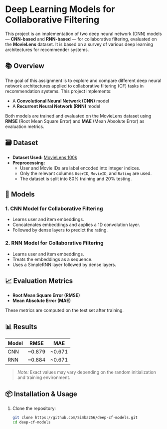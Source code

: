 # Deep Learning Models for Collaborative Filtering

This project is an implementation of two deep neural network (DNN) models — **CNN-based** and **RNN-based** — for collaborative filtering, evaluated on the **MovieLens** dataset. It is based on a survey of various deep learning architectures for recommender systems.

## 📚 Overview

The goal of this assignment is to explore and compare different deep neural network architectures applied to collaborative filtering (CF) tasks in recommendation systems. This project implements:

- A **Convolutional Neural Network (CNN)** model
- A **Recurrent Neural Network (RNN)** model

Both models are trained and evaluated on the MovieLens dataset using **RMSE** (Root Mean Square Error) and **MAE** (Mean Absolute Error) as evaluation metrics.

## 🗃 Dataset

- **Dataset Used:** [MovieLens 100k](https://grouplens.org/datasets/movielens/)
- **Preprocessing:**  
  - User and Movie IDs are label encoded into integer indices.
  - Only the relevant columns `UserID`, `MovieID`, and `Rating` are used.
  - The dataset is split into 80% training and 20% testing.

## 🧠 Models

### 1. CNN Model for Collaborative Filtering
- Learns user and item embeddings.
- Concatenates embeddings and applies a 1D convolution layer.
- Followed by dense layers to predict the rating.

### 2. RNN Model for Collaborative Filtering
- Learns user and item embeddings.
- Treats the embeddings as a sequence.
- Uses a SimpleRNN layer followed by dense layers.

## 📈 Evaluation Metrics

- **Root Mean Square Error (RMSE)**
- **Mean Absolute Error (MAE)**

These metrics are computed on the test set after training.

## 📊 Results

| Model | RMSE   | MAE    |
|-------|--------|--------|
| CNN   | ~0.879 | ~0.671 |
| RNN   | ~0.884 | ~0.671 |

> *Note:* Exact values may vary depending on the random initialization and training environment.

## 📦 Installation & Usage

1. Clone the repository:
   ```bash
   git clone https://github.com/Simba256/deep-cf-models.git
   cd deep-cf-models
